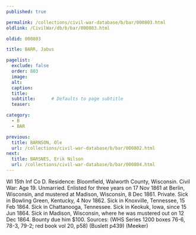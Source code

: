 ```yaml
---
published: true

permalink: /collections/civil-war-database/b/bar/000803.html
oldlink: /CivilWar/db/b/bar/000803.html

oldid: 000803

title: BARR, Jabus

pagelist:
  exclude: false
  order: 803
  image: 
  alt:
  caption:
  title:
  subtitle:      # Defaults to page subtitle
  teaser:

category: 
  - B 
  - BAR

previous:
  title: BARNSON, Ole
  url: /collections/civil-war-database/b/bar/000802.html  
next:
  title: BARSNES, Erik Nilson
  url: /collections/civil-war-database/b/bar/000804.html   
---
```

WI 15th Inf Co D. Residence: Bloomfield, Walworth County, Wisconsin. Civil War: Age 19. Unmarried. Enlisted for three years on 17 Nov 1861 at Berlin, Wisconsin, and mustered at Madison, Wisconsin, 8 Dec 1861. Private. Sick in Bowling Green, Kentucky, 4 Nov 1862. Sick in Knoxville, Tennessee, 15 Feb 1864. Sick in Chattanooga, Tennessee. Sick in Keokuk, Iowa, since 15 Jun 1864. Sick in Madison, Wisconsin, where he was mustered out on 12 Dec 1864. Bounty due him $100. Sources: (WHS Series 1200 boxes 76-6, 78-3, 79-2; red book vol 20, p58) (Buslett p439) (Meeker)